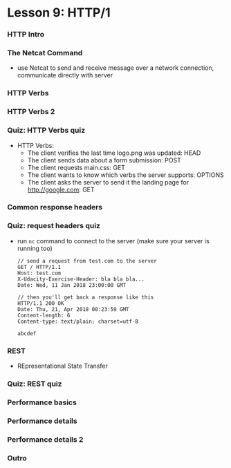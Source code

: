 # Lesson 9: HTTP/1

### HTTP Intro
### The Netcat Command
* use Netcat to send and receive message over a network connection, communicate directly with server

### HTTP Verbs
### HTTP Verbs 2
### Quiz: HTTP Verbs quiz
* HTTP Verbs:
  * The client verifies the last time logo.png was updated: HEAD
  * The client sends data about a form submission: POST
  * The client requests main.css: GET
  * The client wants to know which verbs the server supports: OPTIONS
  * The client asks the server to send it the landing page for http://google.com: GET

### Common response headers
### Quiz: request headers quiz
* run `nc` command to connect to the server (make sure your server is running too)
  ```
  // send a request from test.com to the server
  GET / HTTP/1.1
  Host: test.com
  X-Udacity-Exercise-Header: bla bla bla...
  Date: Wed, 11 Jan 2018 23:00:00 GMT

  // then you'll get back a response like this
  HTTP/1.1 200 OK
  Date: Thu, 21, Apr 2018 00:23:59 GMT
  Content-length: 6
  Content-type: text/plain; charset=utf-8

  abcdef
  ```
### REST
* REpresentational State Transfer

### Quiz: REST quiz
### Performance basics
### Performance details
### Performance details 2
### Outro
